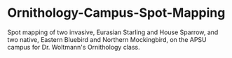 # Ornithology-Campus-Spot-Mapping
Spot mapping of two invasive, Eurasian Starling and House Sparrow, and two native, Eastern Bluebird and Northern Mockingbird, on the APSU campus for Dr. Woltmann's Ornithology class.
